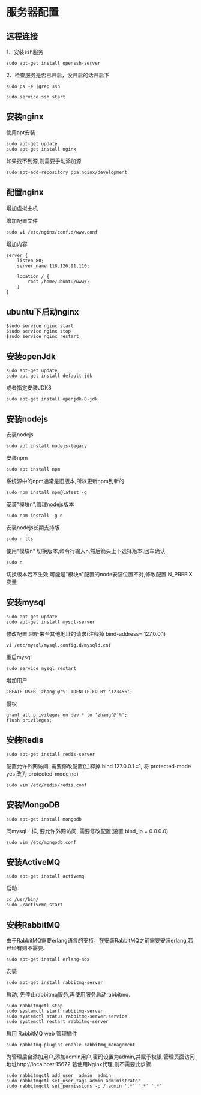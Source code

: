 # 服务器配置

## 远程连接
1、安装ssh服务

    sudo apt-get install openssh-server

2、检查服务是否已开启，没开启的话开启下

    sudo ps -e |grep ssh

    sudo service ssh start

## 安装nginx

使用apt安装

    sudo apt-get update
    sudo apt-get install nginx

如果找不到源,则需要手动添加源

    sudo apt-add-repository ppa:nginx/development

## 配置nginx

增加虚拟主机

增加配置文件

    sudo vi /etc/nginx/conf.d/www.conf

增加内容

    server {
        listen 80;
        server_name 118.126.91.110;

        location / {
            root /home/ubuntu/www/;
        }
    }

## ubuntu下启动nginx

    $sudo service nginx start
    $sudo service nginx stop
    $sudo service nginx restart

## 安装openJdk

    sudo apt-get update
    sudo apt-get install default-jdk

或者指定安装JDK8

    sudo apt-get install openjdk-8-jdk


## 安装nodejs
安装nodejs

	sudo apt install nodejs-legacy

安装npm

	sudo apt install npm

系统源中的npm通常是旧版本,所以更新npm到新的

	sudo npm install npm@latest -g

安装"模块n",管理nodejs版本 

	sudo npm install -g n

安装nodejs长期支持版

	sudo n lts

使用"模块n" 切换版本,命令行输入n,然后箭头上下选择版本,回车确认

	sudo n

切换版本若不生效,可能是"模块n"配置的node安装位置不对,修改配置 N_PREFIX 变量

## 安装mysql

    sudo apt-get update
    sudo apt-get install mysql-server

修改配置,监听来至其他地址的请求(注释掉 bind-address= 127.0.0.1)

    vi /etc/mysql/mysql.config.d/mysqld.cnf

重启mysql

    sudo service mysql restart
	
增加用户

	CREATE USER 'zhang'@'%' IDENTIFIED BY '123456';
	
授权

	grant all privileges on dev.* to 'zhang'@'%';
	flush privileges;

## 安装Redis

    sudo apt-get install redis-server

配置允许外网访问, 需要修改配置(注释掉 bind 127.0.0.1 ::1, 将 protected-mode yes 改为 protected-mode no)

    sudo vim /etc/redis/redis.conf

## 安装MongoDB

    sudo apt-get install mongodb

同mysql一样, 要允许外网访问, 需要修改配置(设置 bind_ip = 0.0.0.0)

    sudo vim /etc/mongodb.conf

## 安装ActiveMQ

    sudo apt-get install activemq

启动

    cd /usr/bin/
    sudo ./activemq start


## 安装RabbitMQ

由于RabbitMQ需要erlang语言的支持，在安装RabbitMQ之前需要安装erlang,若已经有则不需要.

	sudo apt-get install erlang-nox

安装

	sudo apt-get install rabbitmq-server

启动, 先停止rabbitmq服务,再使用服务启动rabbitmq.

	sudo rabbitmqctl stop
	sudo systemctl start rabbitmq-server
	sudo systemctl status rabbitmq-server.service
	sudo systemctl restart rabbitmq-server

启用 RabbitMQ web 管理插件

	sudo rabbitmq-plugins enable rabbitmq_management

为管理后台添加用户,添加admin用户,密码设置为admin,并赋予权限.管理页面访问地址http://localhost:15672.若使用Nginx代理,则不需要此步骤.

	sudo rabbitmqctl add_user  admin  admin
	sudo rabbitmqctl set_user_tags admin administrator
	sudo rabbitmqctl set_permissions -p / admin '.*' '.*' '.*'